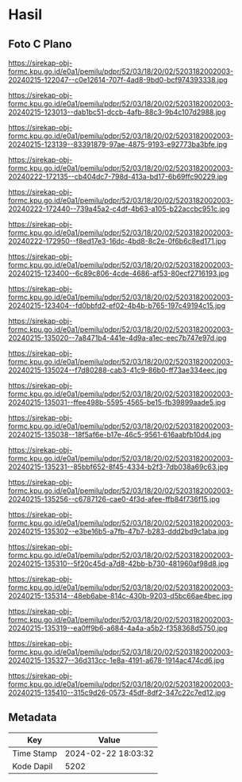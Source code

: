 # Hasil

## Foto C Plano

https://sirekap-obj-formc.kpu.go.id/e0a1/pemilu/pdpr/52/03/18/20/02/5203182002003-20240215-122047--c0e12614-707f-4ad8-9bd0-bcf974393338.jpg

https://sirekap-obj-formc.kpu.go.id/e0a1/pemilu/pdpr/52/03/18/20/02/5203182002003-20240215-123013--dab1bc51-dccb-4afb-88c3-9b4c107d2988.jpg

https://sirekap-obj-formc.kpu.go.id/e0a1/pemilu/pdpr/52/03/18/20/02/5203182002003-20240215-123139--83391879-97ae-4875-9193-e92773ba3bfe.jpg

https://sirekap-obj-formc.kpu.go.id/e0a1/pemilu/pdpr/52/03/18/20/02/5203182002003-20240222-172135--cb404dc7-798d-413a-bd17-6b69ffc90229.jpg

https://sirekap-obj-formc.kpu.go.id/e0a1/pemilu/pdpr/52/03/18/20/02/5203182002003-20240222-172440--739a45a2-c4df-4b63-a105-b22accbc951c.jpg

https://sirekap-obj-formc.kpu.go.id/e0a1/pemilu/pdpr/52/03/18/20/02/5203182002003-20240222-172950--f8ed17e3-16dc-4bd8-8c2e-0f6b6c8ed171.jpg

https://sirekap-obj-formc.kpu.go.id/e0a1/pemilu/pdpr/52/03/18/20/02/5203182002003-20240215-123400--6c89c806-4cde-4686-af53-80ecf2716193.jpg

https://sirekap-obj-formc.kpu.go.id/e0a1/pemilu/pdpr/52/03/18/20/02/5203182002003-20240215-123404--fd0bbfd2-ef02-4b4b-b765-197c49194c15.jpg

https://sirekap-obj-formc.kpu.go.id/e0a1/pemilu/pdpr/52/03/18/20/02/5203182002003-20240215-135020--7a8471b4-441e-4d9a-a1ec-eec7b747e97d.jpg

https://sirekap-obj-formc.kpu.go.id/e0a1/pemilu/pdpr/52/03/18/20/02/5203182002003-20240215-135024--f7d80288-cab3-41c9-86b0-ff73ae334eec.jpg

https://sirekap-obj-formc.kpu.go.id/e0a1/pemilu/pdpr/52/03/18/20/02/5203182002003-20240215-135031--ffee498b-5595-4565-be15-fb39899aade5.jpg

https://sirekap-obj-formc.kpu.go.id/e0a1/pemilu/pdpr/52/03/18/20/02/5203182002003-20240215-135038--18f5af6e-b17e-46c5-9561-616aabfb10d4.jpg

https://sirekap-obj-formc.kpu.go.id/e0a1/pemilu/pdpr/52/03/18/20/02/5203182002003-20240215-135231--85bbf652-8f45-4334-b2f3-7db038a69c63.jpg

https://sirekap-obj-formc.kpu.go.id/e0a1/pemilu/pdpr/52/03/18/20/02/5203182002003-20240215-135256--c6787126-cae0-4f3d-afee-ffb84f736f15.jpg

https://sirekap-obj-formc.kpu.go.id/e0a1/pemilu/pdpr/52/03/18/20/02/5203182002003-20240215-135302--e3be16b5-a7fb-47b7-b283-ddd2bd9c1aba.jpg

https://sirekap-obj-formc.kpu.go.id/e0a1/pemilu/pdpr/52/03/18/20/02/5203182002003-20240215-135310--5f20c45d-a7d8-42bb-b730-481960af98d8.jpg

https://sirekap-obj-formc.kpu.go.id/e0a1/pemilu/pdpr/52/03/18/20/02/5203182002003-20240215-135314--48eb6abe-814c-430b-9203-d5bc66ae4bec.jpg

https://sirekap-obj-formc.kpu.go.id/e0a1/pemilu/pdpr/52/03/18/20/02/5203182002003-20240215-135319--ea0ff9b6-a684-4a4a-a5b2-f358368d5750.jpg

https://sirekap-obj-formc.kpu.go.id/e0a1/pemilu/pdpr/52/03/18/20/02/5203182002003-20240215-135327--36d313cc-1e8a-4191-a678-1914ac474cd6.jpg

https://sirekap-obj-formc.kpu.go.id/e0a1/pemilu/pdpr/52/03/18/20/02/5203182002003-20240215-135410--315c9d26-0573-45df-8df2-347c22c7ed12.jpg


## Metadata

| Key        | Value               |
| ---------- | ------------------- |
| Time Stamp | 2024-02-22 18:03:32 |
| Kode Dapil | 5202                |



